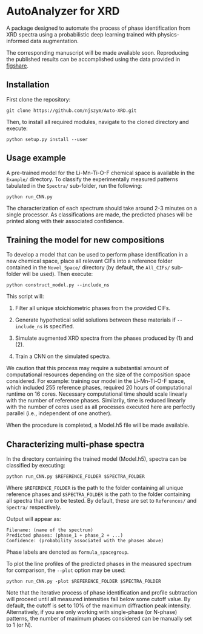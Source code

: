 # AutoAnalyzer for XRD

A package designed to automate the process of phase identification from XRD spectra using a probabilistic deep learning trained with physics-informed data augmentation.

The corresponding manuscript will be made available soon. Reproducing the published results can be accomplished using the data provided in [figshare](https://figshare.com/s/69030545b8020de35633).

## Installation

First clone the repository:

```
git clone https://github.com/njszym/Auto-XRD.git
```

Then, to install all required modules, navigate to the cloned directory and execute:

```
python setup.py install --user
```

## Usage example

A pre-trained model for the Li-Mn-Ti-O-F chemical space is available in the ```Example/``` directory. To classify the experimentally measured patterns tabulated in the ```Spectra/``` sub-folder, run the following:

```
python run_CNN.py
```

The characterization of each spectrum should take around 2-3 minutes on a single processor. As classifications are made, the predicted phases will be printed along with their associated confidence.

## Training the model for new compositions

To develop a model that can be used to perform phase identification in a new chemical space, place all relevant CIFs into a reference folder contained in the ```Novel_Space/``` directory (by default, the ```All_CIFs/``` sub-folder will be used). Then execute:

```
python construct_model.py --include_ns
```

This script will:

1) Filter all unique stoichiometric phases from the provided CIFs.

2) Generate hypothetical solid solutions between these materials if ```--include_ns``` is specified.

3) Simulate augmented XRD spectra from the phases produced by (1) and (2).

4) Train a CNN on the simulated spectra.

We caution that this process may require a substantial amount of computational resources depending on the size of the composition space considered. For example: training our model in the Li-Mn-Ti-O-F space, which included 255 reference phases, required 20 hours of computational runtime on 16 cores. Necessary computational time should scale linearly with the number of reference phases. Similarily, time is reduced linearly with the number of cores used as all processes executed here are perfectly parallel (i.e., independent of one another).

When the procedure is completed, a Model.h5 file will be made available. 

## Characterizing multi-phase spectra

In the directory containing the trained model (Model.h5), spectra can be classified by executing:

```
python run_CNN.py $REFERENCE_FOLDER $SPECTRA_FOLDER
```

Where ```$REFERENCE_FOLDER``` is the path to the folder containing all unique reference phases and ```$SPECTRA_FOLDER``` is the path to the folder containing all spectra that are to be tested. By default, these are set to ```References/``` and ```Spectra/``` respectively.

Output will appear as:

```
Filename: (name of the spectrum)
Predicted phases: (phase_1 + phase_2 + ...)
Confidence: (probability associated with the phases above)
```

Phase labels are denoted as ```formula_spacegroup```.

To plot the line profiles of the predicted phases in the measured spectrum for comparison, the ```--plot``` option may be used:

```
python run_CNN.py -plot $REFERENCE_FOLDER $SPECTRA_FOLDER
```

Note that the iterative process of phase identification and profile subtraction will proceed until all measured intensities fall below some cutoff value. By default, the cutoff is set to 10% of the maximum diffraction peak intensity. Alternatively, if you are only working with single-phase (or N-phase) patterns, the number of maximum phases considered can be manually set to 1 (or N).
